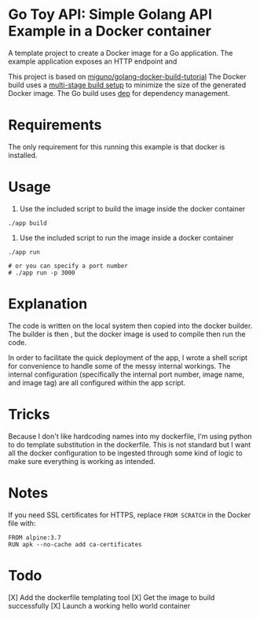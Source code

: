# Go Toy API: Simple Golang API Example in a Docker container

A template project to create a Docker image for a Go application.
The example application exposes an HTTP endpoint and 

This project is based on [miguno/golang-docker-build-tutorial](https://github.com/miguno/golang-docker-build-tutorial/)
The Docker build uses a [multi-stage build setup](https://docs.docker.com/develop/develop-images/multistage-build/)
to minimize the size of the generated Docker image.  The Go build uses [dep](https://github.com/golang/dep) for
dependency management.

# Requirements

The only requirement for this running this example is that docker is installed.


# Usage

1. Use the included script to build the image inside the docker container

```shell
./app build
```

1. Use the included script to run the image inside a docker container

```shell
./app run

# or you can specify a port number
# ./app run -p 3000
```

# Explanation

The code is written on the local system then copied into the docker builder.  
The builder is then , but the docker image is used to compile then run the code.  

In order to facilitate the quick deployment of the app, I wrote a shell script for convenience to handle some of the messy internal workings.
The internal configuration (specifically the internal port number, image name, and image tag) are all configured within the app script.

# Tricks

Because I don't like hardcoding names into my dockerfile, I'm using python to do template substitution in the dockerfile.  This is not standard but I want all the docker configuration to be ingested through some kind of logic to make sure everything is working as intended.

# Notes

If you need SSL certificates for HTTPS, replace `FROM SCRATCH` in the Docker file with:
```
FROM alpine:3.7
RUN apk --no-cache add ca-certificates
```

# Todo

[X] Add the dockerfile templating tool
[X] Get the image to build successfully
[X] Launch a working hello world container